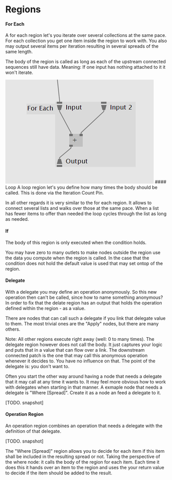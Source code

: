 # Regions

#### For Each
 A for each region let's you iterate over several collections at the same pace.
 For each collection you get one item inside the region to work with. You also may output several items per iteration resulting in several spreads of the same length.
 
 The body of the region is called as long as each of the upstream connected sequences still have data. Meaning: If one input has nothing attached to it it won't iterate.
 
<img src="foreach.png" />
 #### Loop
 A loop region let's you define how many times the body should be called. This is done via the Iteration Count Pin.
 
 In all other regards it is very similar to the for each region.
 It allows to connect several lists and walks over those at the same pace. When a list has fewer items to offer than needed the loop cycles through the list as long as needed.
 
 #### If 
 The body of this region is only executed when the condition holds.

You may have zero to many outlets to make nodes outside the region use the data you compute when the region is called. In the case that the condition does not hold the default value is used that may set ontop of the region.
 
 #### Delegate
 With a delegate you may define an operation anonymously. So this new operation then can't be called, since how to name something anonymous? In order to fix that the delate region has an output that holds the operation defined within the region - as a value.
 
 There are nodes that can call such a delegate if you link that delegate value to them. The most trivial ones are the "Apply" nodes, but there are many others.
 
 Note: All other regions execute right away (well: 0 to many times). The delegate region however does not call the body. It just captures your logic and puts that in a value that can flow over a link. The downstream connected patch is the one that may call this anonymous operation whenever it decides to. You have no influence on that. The point of the delegate is: you don't want to. 
 
 Often you start the other way around having a node that needs a delegate that it may call at any time it wants to. It may feel more obvious how to work with delegates when starting in that manner. A exmaple node that needs a delegate is "Where [Spread]". Create it as a node an feed a delegate to it.
 
 [TODO. snapshot]
 
 #### Operation Region
 
 An operation region combines an operation that needs a delegate with the definition of that delegate.
 
 [TODO. snapshot]
 
 The "Where [Spread]" region allows you to decide for each item if this item shall be included in the resulting spread or not. Taking the perspective of the where node: it calls the body of the region for each item. Each time it does this it hands over an item to the region and uses the your return value to decide if the item should be added to the result.